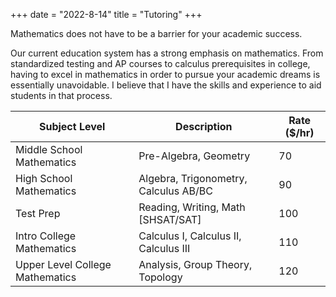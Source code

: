 +++
date = "2022-8-14"
title = "Tutoring"
+++

Mathematics does not have to be a barrier for your academic success.

Our current education system has a strong emphasis on mathematics. From standardized testing and AP courses to calculus prerequisites in college, having to excel in mathematics in order to pursue your academic dreams is essentially unavoidable. I believe that I have the skills and experience to aid students in that process.

| Subject Level | Description | Rate ($/hr) |
| -----------  |    ---      | ---- |
| Middle School Mathematics   | Pre-Algebra, Geometry       | 70 |
| High School Mathematics   | Algebra, Trigonometry, Calculus AB/BC | 90 |
| Test Prep | Reading, Writing, Math [SHSAT/SAT] |  100 |
| Intro College Mathematics | Calculus I, Calculus II, Calculus III | 110 |
| Upper Level College Mathematics | Analysis, Group Theory, Topology | 120 |
